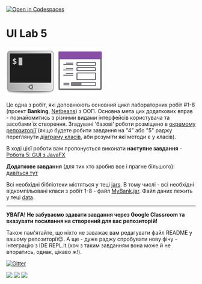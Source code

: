 [![Open in Codespaces](https://classroom.github.com/assets/launch-codespace-7f7980b617ed060a017424585567c406b6ee15c891e84e1186181d67ecf80aa0.svg)](https://classroom.github.com/open-in-codespaces?assignment_repo_id=15260920)
# UI Lab 5
![](terminal-icon.png)
![](gui-icon.png)

Це одна з робіт, які доповнюють основний цикл лабораторних робіт #1-8 (проект **Banking**, [Netbeans](https://netbeans.org/)) з ООП.  Основна мета цих додаткових вправ - познайомитись з різними видами інтерфейсів користувача та засобами їх створення. Згадувані 'базові' роботи розміщено в [окремому репозиторії](https://github.com/liketaurus/OOP-JAVA) (якщо будете робити завдання на "4" або "5" раджу переглянути [діаграму класів](https://github.com/liketaurus/OOP-JAVA/blob/master/MyBank.png), аби розуміти які методи є у класів).

В ході цієї роботи вам пропонується виконати **наступне завдання** - [Робота 5: GUI з JavaFX](https://github.com/ppc-ntu-khpi/GUI-Lab3-Starter/blob/master/Lab%205%20-%20JavaFX/Lab%205.md)
  
**Додаткове завдання** (для тих хто зробив все і прагне більшого): [дивіться тут](https://github.com/ppc-ntu-khpi/GUI-Lab3-Starter/blob/master/Lab%205%20-%20JavaFX/Lab%20-%205%20-%20add.md)

Всі необхідні бібліотеки містяться у теці [jars](https://github.com/ppc-ntu-khpi/GUI-Lab3-Starter/tree/master/jars). В тому числі - всі необхідні відкомпільовані класи з робіт 1-8 - файл [MyBank.jar](https://github.com/ppc-ntu-khpi/GUI-Lab3-Starter/blob/master/jars/MyBank.jar). Файл даних лежить у теці [data](https://github.com/ppc-ntu-khpi/GUI-Lab3-Starter/tree/master/data).

---
**УВАГА! Не забуваємо здавати завдання через Google Classroom та вказувати посилання на створений для вас репозиторій!**

Також пам'ятайте, що ніхто не заважає вам редагувати файл README у вашому репозиторії😉.
А ще - дуже раджу спробувати нову фічу - інтеграцію з IDE REPL.it (хоч з таким завданням вона може й не впоратись, однак, цікаво ж!).

[![Gitter](https://badges.gitter.im/PPC-SE-2020/OOP.svg)](https://gitter.im/PPC-SE-2020/OOP?utm_source=badge&utm_medium=badge&utm_campaign=pr-badge)

![](https://img.shields.io/badge/Made%20with-JAVA-red.svg)
![](https://img.shields.io/badge/Made%20with-%20Netbeans-brightgreen.svg)
![](https://img.shields.io/badge/Made%20at-PPC%20NTU%20%22KhPI%22-blue.svg) 

